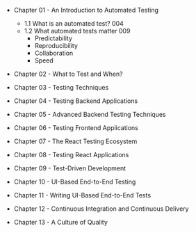 - Chapter 01 - An Introduction to Automated Testing
  - 1.1 What is an automated test? 004
  - 1.2 What automated tests matter 009
    - Predictability
    - Reproducibility
    - Collaboration
    - Speed
  
- Chapter 02 - What to Test and When?
- Chapter 03 - Testing Techniques
- Chapter 04 - Testing Backend Applications
- Chapter 05 - Advanced Backend Testing Techniques
- Chapter 06 - Testing Frontend Applications
- Chapter 07 - The React Testing Ecosystem
- Chapter 08 - Testing React Applications
- Chapter 09 - Test-Driven Development
- Chapter 10 - UI-Based End-to-End Testing
- Chapter 11 - Writing UI-Based End-to-End Tests
- Chapter 12 - Continuous Integration and Continuous Delivery
- Chapter 13 - A Culture of Quality

